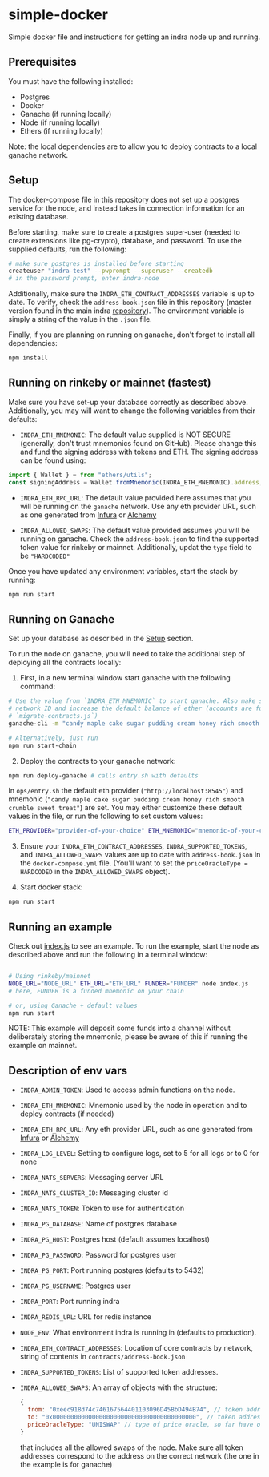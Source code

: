 # simple-docker

Simple docker file and instructions for getting an indra node up and running.

## Prerequisites

You must have the following installed:

- Postgres
- Docker
- Ganache (if running locally)
- Node (if running locally)
- Ethers (if running locally)

Note: the local dependencies are to allow you to deploy contracts to a local ganache network.

## Setup

The docker-compose file in this repository does not set up a postgres service for the node, and instead takes in connection information for an existing database.

Before starting, make sure to create a postgres super-user (needed to create extensions like pg-crypto), database, and password. To use the supplied defaults, run the following:

```bash
# make sure postgres is installed before starting
createuser "indra-test" --pwprompt --superuser --createdb
# in the password prompt, enter indra-node
```

Additionally, make sure the `INDRA_ETH_CONTRACT_ADDRESSES` variable is up to date. To verify, check the `address-book.json` file in this repository (master version found in the main indra [repository](https://github.com/ConnextProject/indra/blob/staging/modules/contracts/address-book.json)). The environment variable is simply a string of the value in the `.json` file.

Finally, if you are planning on running on ganache, don't forget to install all dependencies:

```bash
npm install
```

## Running on rinkeby or mainnet (fastest)

Make sure you have set-up your database correctly as described above. Additionally, you may will want to change the following variables from their defaults:

- `INDRA_ETH_MNEMONIC`: The default value supplied is NOT SECURE (generally, don't trust mnemonics found on GitHub). Please change this and fund the signing address with tokens and ETH. The signing address can be found using:

```typescript
import { Wallet } = from "ethers/utils";
const signingAddress = Wallet.fromMnemonic(INDRA_ETH_MNEMONIC).address;
```

- `INDRA_ETH_RPC_URL`: The default value provided here assumes that you will be running on the `ganache` network. Use any eth provider URL, such as one generated from [Infura](https://infura.io) or [Alchemy](https://alchemyapi.io)

- `INDRA_ALLOWED_SWAPS`: The default value provided assumes you will be running on ganache. Check the `address-book.json` to find the supported token value for rinkeby or mainnet. Additionally, updat the `type` field to be `"HARDCODED"`

Once you have updated any environment variables, start the stack by running:

```bash
npm run start
```

## Running on Ganache

Set up your database as described in the [Setup](#setup) section.

To run the node on ganache, you will need to take the additional step of deploying all the contracts locally:

1. First, in a new terminal window start ganache with the following command:

```bash
# Use the value from `INDRA_ETH_MNEMONIC` to start ganache. Also make sure to specify the
# network ID and increase the default balance of ether (accounts are funded in
# `migrate-contracts.js`)
ganache-cli -m "candy maple cake sugar pudding cream honey rich smooth crumble sweet treat" -i 1337 --defaultBalanceEther="1000000000"

# Alternatively, just run
npm run start-chain
```

2. Deploy the contracts to your ganache network:

```bash
npm run deploy-ganache # calls entry.sh with defaults
```

In `ops/entry.sh` the default eth provider (`"http://localhost:8545"`) and mnemonic (`"candy maple cake sugar pudding cream honey rich smooth crumble sweet treat"`) are set. You may either customize these default values in the file, or run the following to set custom values:

```bash
ETH_PROVIDER="provider-of-your-choice" ETH_MNEMONIC="mnemonic-of-your-choice" bash ops/entry.sh deploy
```

3. Ensure your `INDRA_ETH_CONTRACT_ADDRESSES`, `INDRA_SUPPORTED_TOKENS`, and `INDRA_ALLOWED_SWAPS` values are up to date with `address-book.json` in the `docker-compose.yml` file. (You'll want to set the `priceOracleType = HARDCODED` in the `INDRA_ALLOWED_SWAPS` object).

4. Start docker stack:

```bash
npm run start
```

## Running an example

Check out [index.js](./index.js) to see an example. To run the example, start the node as described above and run the following in a terminal window:

```bash

# Using rinkeby/mainnet
NODE_URL="NODE_URL" ETH_URL="ETH_URL" FUNDER="FUNDER" node index.js
# here, FUNDER is a funded mnemonic on your chain

# or, using Ganache + default values
npm run start
```

NOTE: This example will deposit some funds into a channel without deliberately storing the mnemonic, please be aware of this if running the example on mainnet.

## Description of env vars

- `INDRA_ADMIN_TOKEN`:
  Used to access admin functions on the node.

- `INDRA_ETH_MNEMONIC`:
  Mnemonic used by the node in operation and to deploy contracts (if needed)

- `INDRA_ETH_RPC_URL`:
  Any eth provider URL, such as one generated from [Infura](https://infura.io) or [Alchemy](https://alchemyapi.io)

- `INDRA_LOG_LEVEL`:
  Setting to configure logs, set to 5 for all logs or to 0 for none

- `INDRA_NATS_SERVERS`:
  Messaging server URL

- `INDRA_NATS_CLUSTER_ID`:
  Messaging cluster id

- `INDRA_NATS_TOKEN`:
  Token to use for authentication

- `INDRA_PG_DATABASE`:
  Name of postgres database

- `INDRA_PG_HOST`:
  Postgres host (default assumes localhost)

- `INDRA_PG_PASSWORD`:
  Password for postgres user

- `INDRA_PG_PORT`:
  Port running postgres (defaults to 5432)

- `INDRA_PG_USERNAME`:
  Postgres user

- `INDRA_PORT`:
  Port running indra

- `INDRA_REDIS_URL`:
  URL for redis instance

- `NODE_ENV`:
  What environment indra is running in (defaults to production).

- `INDRA_ETH_CONTRACT_ADDRESSES`:
  Location of core contracts by network, string of contents in `contracts/address-book.json`

- `INDRA_SUPPORTED_TOKENS`:
  List of supported token addresses.

- `INDRA_ALLOWED_SWAPS`:
  An array of objects with the structure:

  ```javascript
  {
    from: "0xeec918d74c746167564401103096D45BbD494B74", // token address on node network
    to: "0x0000000000000000000000000000000000000000", // token address, AddressZero is ETH
    priceOracleType: "UNISWAP" // type of price oracle, so far have only implemented uniswap
  }
  ```

  that includes all the allowed swaps of the node. Make sure all token addresses correspond to the address on the correct network (the one in the example is for ganache)
